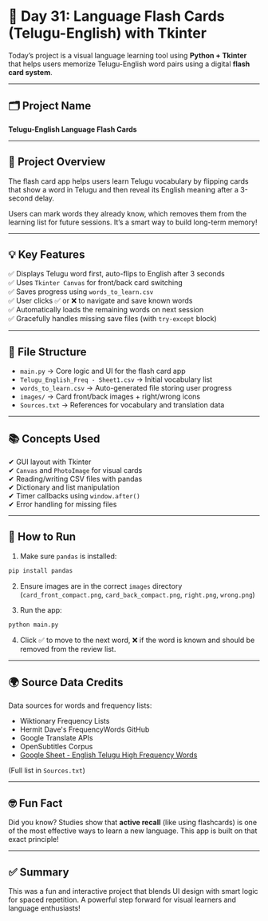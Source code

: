 # 🧠 Day 31: Language Flash Cards (Telugu-English) with Tkinter

Today’s project is a visual language learning tool using **Python + Tkinter** that helps users memorize Telugu-English word pairs using a digital **flash card system**.

---

## 🗂️ Project Name
**Telugu-English Language Flash Cards**

---

## 🧩 Project Overview

The flash card app helps users learn Telugu vocabulary by flipping cards that show a word in Telugu and then reveal its English meaning after a 3-second delay.

Users can mark words they already know, which removes them from the learning list for future sessions. It’s a smart way to build long-term memory!

---

## 💡 Key Features

✅ Displays Telugu word first, auto-flips to English after 3 seconds  
✅ Uses `Tkinter Canvas` for front/back card switching  
✅ Saves progress using `words_to_learn.csv`  
✅ User clicks ✅ or ❌ to navigate and save known words  
✅ Automatically loads the remaining words on next session  
✅ Gracefully handles missing save files (with `try-except` block)

---

## 📁 File Structure

- `main.py` → Core logic and UI for the flash card app  
- `Telugu_English_Freq - Sheet1.csv` → Initial vocabulary list  
- `words_to_learn.csv` → Auto-generated file storing user progress  
- `images/` → Card front/back images + right/wrong icons  
- `Sources.txt` → References for vocabulary and translation data

---

## 📚 Concepts Used

✔ GUI layout with Tkinter  
✔ `Canvas` and `PhotoImage` for visual cards  
✔ Reading/writing CSV files with pandas  
✔ Dictionary and list manipulation  
✔ Timer callbacks using `window.after()`  
✔ Error handling for missing files

---

## 🚀 How to Run

1. Make sure `pandas` is installed:
```bash
pip install pandas
```

2. Ensure images are in the correct `images` directory (`card_front_compact.png`, `card_back_compact.png`, `right.png`, `wrong.png`)

3. Run the app:
```bash
python main.py
```

4. Click ✅ to move to the next word, ❌ if the word is known and should be removed from the review list.

---

## 🌍 Source Data Credits

Data sources for words and frequency lists:  
- Wiktionary Frequency Lists  
- Hermit Dave's FrequencyWords GitHub  
- Google Translate APIs  
- OpenSubtitles Corpus  
- [Google Sheet - English Telugu High Frequency Words](https://docs.google.com/spreadsheets/d/1nm-6J9G4HNAxYHRuV4J4HgNtKi3N32h-Lu0u93z8egQ/edit?gid=0#gid=0)

(Full list in `Sources.txt`)

---

## 🤓 Fun Fact

Did you know? Studies show that **active recall** (like using flashcards) is one of the most effective ways to learn a new language. This app is built on that exact principle!

---

## ✅ Summary

This was a fun and interactive project that blends UI design with smart logic for spaced repetition. A powerful step forward for visual learners and language enthusiasts!

